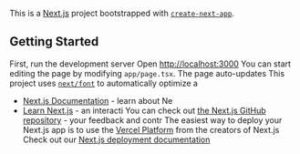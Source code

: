 This is a [Next.js](https://nextjs.org/) project bootstrapped with [`create-next-app`](https://github.com/vercel/next.js/tree/canary/packages/create-next-app).

## Getting Started
First, run the development server
Open [http://localhost:3000](http://localhost:3000) 
You can start editing the page by modifying `app/page.tsx`. The page auto-updates 
This project uses [`next/font`](https://nextjs.org/docs/basic-features/font-optimization) to automatically optimize a
- [Next.js Documentation](https://nextjs.org/docs) - learn about Ne
- [Learn Next.js](https://nextjs.org/learn) - an interacti
You can check out [the Next.js GitHub repository](https://github.com/vercel/next.js/) - your feedback and contr
The easiest way to deploy your Next.js app is to use the [Vercel Platform](https://vercel.com/new?utm_medium=default-template&filter=next.js&utm_source=create-next-app&utm_campaign=create-next-app-readme) from the creators of Next.js
Check out our [Next.js deployment documentation](https://nextjs.org/docs/deployment) 
